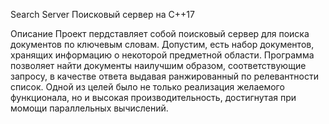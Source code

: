 Search Server
Поисковый сервер на C++17

Описание
Проект пердставляет собой поисковый сервер для поиска документов по ключевым словам. Допустим, есть набор документов, хранящих информацию о некоторой предметной области. Программа позволяет найти документы наилучшим образом, соответствующие запросу, в качестве ответа выдавая ранжированный по релевантности список. Одной из целей было не только реализация желаемого функционала, но и высокая производительность, достигнутая при момощи параллельных вычислений.

